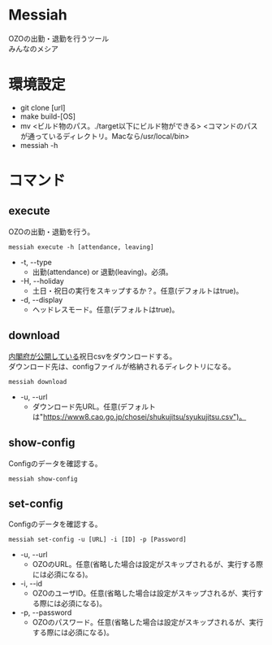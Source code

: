# Messiah
OZOの出勤・退勤を行うツール  
みんなのメシア

# 環境設定
- git clone [url]
- make build-[OS]
- mv <ビルド物のパス。./target以下にビルド物ができる> <コマンドのパスが通っているディレクトリ。Macなら/usr/local/bin>
- messiah -h

# コマンド 
## execute
OZOの出勤・退勤を行う。
```
messiah execute -h [attendance, leaving]
```
- -t, --type
    - 出勤(attendance) or 退勤(leaving)。必須。
- -H, --holiday
    - 土日・祝日の実行をスキップするか？。任意(デフォルトはtrue)。
- -d, --display
    - ヘッドレスモード。任意(デフォルトはtrue)。
## download
[内閣府が公開している](https://www8.cao.go.jp/chosei/shukujitsu/gaiyou.html)祝日csvをダウンロードする。  
ダウンロード先は、configファイルが格納されるディレクトリになる。
```
messiah download
```
- -u, --url
    - ダウンロード先URL。任意(デフォルトは"https://www8.cao.go.jp/chosei/shukujitsu/syukujitsu.csv")。
## show-config
Configのデータを確認する。
```
messiah show-config
```
## set-config
Configのデータを確認する。
```
messiah set-config -u [URL] -i [ID] -p [Password]
```
- -u, --url
    - OZOのURL。任意(省略した場合は設定がスキップされるが、実行する際には必須になる)。
- -i, --id
    - OZOのユーザID。任意(省略した場合は設定がスキップされるが、実行する際には必須になる)。
- -p, --password
    - OZOのパスワード。任意(省略した場合は設定がスキップされるが、実行する際には必須になる)。